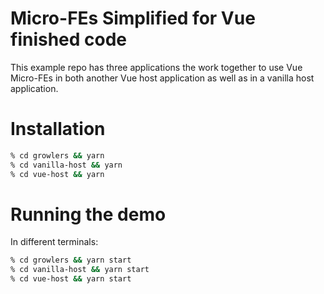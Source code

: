 # Micro-FEs Simplified for Vue finished code

This example repo has three applications the work together to use Vue Micro-FEs in both another Vue host application as well as in a vanilla host application.

# Installation

```sh
% cd growlers && yarn
% cd vanilla-host && yarn
% cd vue-host && yarn
```

# Running the demo

In different terminals:

```sh
% cd growlers && yarn start
% cd vanilla-host && yarn start
% cd vue-host && yarn start
```